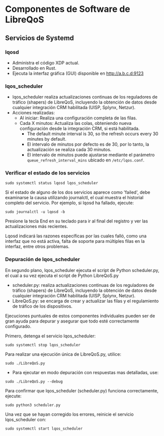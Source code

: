# Componentes de Software de LibreQoS

## Servicios de Systemd
### lqosd

- Administra el código XDP actual.
- Desarrollado en Rust.
- Ejecuta la interfaz gráfica (GUI) disponible en http://a.b.c.d:9123

### lqos_scheduler

- lqos_scheduler realiza actualizaciones continuas de los reguladores de tráfico (shapers) de LibreQoS, incluyendo la obtención de datos desde cualquier integración CRM habilitada (UISP, Splynx, Netzur).
- Acciones realizadas:
  - Al iniciar: Realiza una configuración completa de las filas.
  - Cada X minutos: Actualiza las colas, obteniendo nueva configuración desde la integración CRM, si está habilitada.
    - The default minute interval is 30, so the refresh occurs every 30 minutes by default.
    - El intervalo de minutos por defecto es de 30, por lo tanto, la actualización se realiza cada 30 minutos.
    - El intervalo de minutos puede ajustarse mediante el parámetro `queue_refresh_interval_mins` ubicado en `/etc/lqos.conf`.

### Verificar el estado de los servicios

```
sudo systemctl status lqosd lqos_scheduler
```
Si el estado de alguno de los dos servicios aparece como 'failed', debe examinarse la causa utilizando journalctl, el cual muestra el historial completo del servicio. Por ejemplo, si lqosd ha fallado, ejecute:
```
sudo journalctl -u lqosd -b
```
Presione la tecla End en su teclado para ir al final del registro y ver las actualizaciones más recientes.

Lqosd indicará las razones específicas por las cuales falló, como una interfaz que no está activa, falta de soporte para múltiples filas en la interfaz, entre otros problemas.

### Depuración de lqos_scheduler

En segundo plano, lqos_scheduler ejecuta el script de Python scheduler.py, el cual a su vez ejecuta el script de Python LibreQoS.py

- scheduler.py: realiza actualizaciones continuas de los reguladores de tráfico (shapers) de LibreQoS, incluyendo la obtención de datos desde cualquier integración CRM habilitada (UISP, Splynx, Netzur).
- LibreQoS.py: se encarga de crear y actualizar las filas y el regulamiento de tráfico de los dispositivos.

Ejecuciones puntuales de estos componentes individuales pueden ser de gran ayuda para depurar y asegurar que todo esté correctamente configurado.

Primero, detenga el servicio lqos_scheduler:

```shell
sudo systemctl stop lqos_scheduler
```

Para realizar una ejecución única de LibreQoS.py, utilice:

```shell
sudo ./LibreQoS.py
```

- Para ejecutar en modo depuración con respuestas mas detalladas, use:

```shell
sudo ./LibreQoS.py --debug
```

Para confirmar que lqos_scheduler (scheduler.py) funciona correctamente, ejecute:

```shell
sudo python3 scheduler.py
```

Una vez que se hayan corregido los errores, reinicie el servicio lqos_scheduler con:

```shell
sudo systemctl start lqos_scheduler
```
